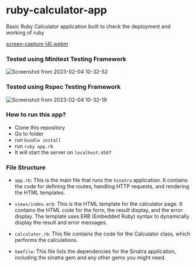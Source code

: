 # ruby-calculator-app
Basic Ruby Calculator application built to check the deployment and working of ruby 


[screen-capture (4).webm](https://user-images.githubusercontent.com/64205626/216748891-308f0e58-c47f-4a3d-86bc-7f5f2f9cefd6.webm)

### Tested using Minitest Testing Framework
![Screenshot from 2023-02-04 10-32-52](https://user-images.githubusercontent.com/64205626/216749641-ecc7a2c3-6f1d-4376-bedd-de6277318588.png)

### Tested using Rspec Testing Framework
![Screenshot from 2023-02-04 10-32-19](https://user-images.githubusercontent.com/64205626/216749637-2ac7456b-a945-4d4d-9d74-73f44bc15e40.png)

### How to run this app?
- Clone this repository
- Go to folder
- run `bundle install`
- run `ruby app.rb` 
- It will start the server on `localhost:4567`

### File Structure 
- `app.rb`: This is the main file that runs the `Sinatra` application. It contains the code for defining the routes, handling HTTP requests, and rendering the HTML templates.

- `views/index.erb`: This is the HTML template for the calculator page. It contains the HTML code for the form, the result display, and the error display. The template uses ERB (Embedded Ruby) syntax to dynamically display the result and error messages.

- `calculator.rb`: This file contains the code for the Calculator class, which performs the calculations.

- `Gemfile`: This file lists the dependencies for the Sinatra application, including the sinatra gem and any other gems you might need.

